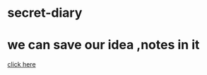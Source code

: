 # secret-diary
<h1>we can save our idea ,notes in it</h1>
<a href="https://arcane-sierra-19540.herokuapp.com">click here</a>
